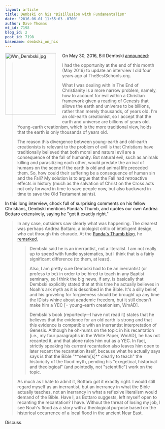 ```yaml
---
layout: article
title: Dembski on his "Disillusion with Fundamentalism"
date: '2016-06-01 11:55:03 -0700'
author: Dave Thomas
mt_id: 7198
blog_id: 2
post_id: 7198
basename: dembski_on_his
---
```

<img src="/PT/uploads/2016/Wm_Dembski.jpg" alt="Wm_Dembski.jpg" width="165" height="200" style="float: left; margin: 0 20px 20px 0;" class="mt-image-left" />

On May 30, 2016, Bill Dembski [announced](https://billdembski.com/disillusion-with-fundamentalism/):


> I had the opportunity at the end of this month (May 2016) to update an interview I did four years ago at TheBestSchools.org.
> 
> What I was dealing with in The End of Christianity is a more narrow problem, namely, how to account for evil within a Christian framework given a reading of Genesis that allows the earth and universe to be billions, rather than merely thousands, of years old. I'm an old-earth creationist, so I accept that the earth and universe are billions of years old. Young-earth creationism, which is the more traditional view, holds that the earth is only thousands of years old.
> 
> The reason this divergence between young-earth and old-earth creationists is relevant to the problem of evil is that Christians have traditionally believed that both moral and natural evil are a consequence of the fall of humanity. But natural evil, such as animals killing and parasitizing each other, would predate the arrival of humans on the scene if the earth is old and animal life preceded them. So, how could their suffering be a consequence of human sin and the Fall? My solution is to argue that the Fall had retroactive effects in history (much as the salvation of Christ on the Cross acts not only forward in time to save people now, but also backward in time to save the Old Testament saints).

In this long interview, chock full of surprising comments on his fellow Christians, Dembski mentions Panda's Thumb, and quotes our own Andrea Bottaro extensively, saying he "got it exactly right."

> In any case, outsiders saw clearly what was happening. The clearest was perhaps Andrea Bottaro, a biologist critic of intelligent design, who cut through this charade. At the [Panda's Thumb blog](http://pandasthumb.org/archives/2010/10/dembski-coming.html), he [remarked](http://pandasthumb.org/archives/2010/10/dembski-coming.html#comment-235901),
> 
> > Dembski said he is an inerrantist, not a literalist. I am not really up to speed with fundie systematics, but I think that is a fairly significant difference (to them, at least).
> > 
> > Also, I am pretty sure Dembski had to be an inerrantist (or profess to be) in order to be hired to teach in any Baptist seminary, so I think the big news, if any, is basically that Dembski explicitly stated that at this time he actually believes in Noah's ark myth as it is described in the Bible. It's a silly belief, and his groveling for forgiveness should be brought up any time the IDists whine about academic freedom, but it still doesn't make him a YEC \[= young-earth creationism, WmAD\].
> > 
> > Dembski's book (reportedly--I have not read it) states that he believes that the evidence for an old earth is strong and that this evidence is compatible with an inerrantist interpretation of Genesis. Although he oh-hums on the topic in his recantation \[i.e., my four paragraphs in the White Paper, WmAD\], he has not recanted it, and that alone rules him out as a YEC. In fact, strictly speaking his current recantation also leaves him open to later recant the recantation itself, because what he actually says says is that the Bible "\*\*seem\[s\]\*\* clearly to teach" the historicity of the flood myth, pending his "exegetical, historical and theological" (and pointedly, not "scientific") work on the topic.
> 
> 
> As much as I hate to admit it, Bottaro got it exactly right. I would still regard myself as an inerrantist, but an inerrancy in what the Bible actually teaches, not an inerrancy in what a reflexive literalism would demand of the Bible. Have I, as Bottaro suggests, left myself open to recanting the recantation? I have. Without the threat of losing my job, I see Noah's flood as a story with a theological purpose based on the historical occurrence of a local flood in the ancient Near East.

Discuss.
